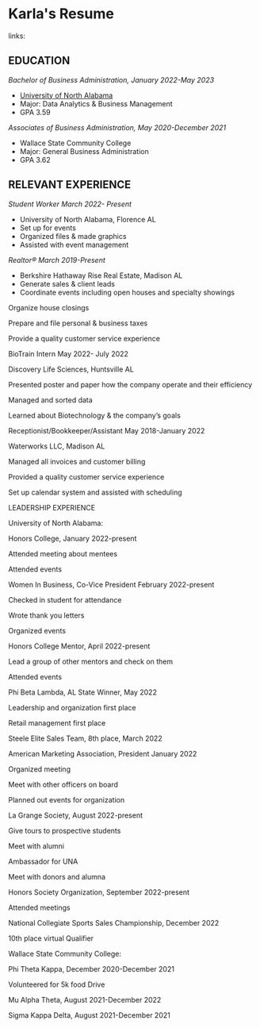 # Karla's Resume 

links: 

## EDUCATION

_Bachelor of Business Administration, January 2022-May 2023_
- [University of North Alabama](https://www.una.edu)
- Major: Data Analytics & Business Management
- GPA 3.59

_Associates of Business Administration, May 2020-December 2021_
- Wallace State Community College
- Major: General Business Administration
- GPA 3.62

## RELEVANT EXPERIENCE

_Student Worker March 2022- Present_
- University of North Alabama, Florence AL
- Set up for events
- Organized files & made graphics
- Assisted with event management

_Realtor® March 2019-Present_
- Berkshire Hathaway Rise Real Estate, Madison AL
- Generate sales & client leads
- Coordinate events including open houses and specialty showings

Organize house closings

Prepare and file personal & business taxes

Provide a quality customer service experience

BioTrain Intern May 2022- July 2022

Discovery Life Sciences, Huntsville AL

Presented poster and paper how the company operate and their efficiency

Managed and sorted data

Learned about Biotechnology & the company’s goals

Receptionist/Bookkeeper/Assistant May 2018-January 2022

Waterworks LLC, Madison AL

Managed all invoices and customer billing

Provided a quality customer service experience

Set up calendar system and assisted with scheduling

LEADERSHIP EXPERIENCE

University of North Alabama:

Honors College, January 2022-present

Attended meeting about mentees

Attended events

Women In Business, Co-Vice President February 2022-present

Checked in student for attendance

Wrote thank you letters

Organized events

Honors College Mentor, April 2022-present

Lead a group of other mentors and check on them

Attended events

Phi Beta Lambda, AL State Winner, May 2022

Leadership and organization first place

Retail management first place

Steele Elite Sales Team, 8th place, March 2022

American Marketing Association, President January 2022

Organized meeting

Meet with other officers on board

Planned out events for organization

La Grange Society, August 2022-present

Give tours to prospective students

Meet with alumni

Ambassador for UNA

Meet with donors and alumna

Honors Society Organization, September 2022-present

Attended meetings

National Collegiate Sports Sales Championship, December 2022

10th place virtual Qualifier

Wallace State Community College:

Phi Theta Kappa, December 2020-December 2021

Volunteered for 5k food Drive

Mu Alpha Theta, August 2021-December 2022

Sigma Kappa Delta, August 2021-December 2021
